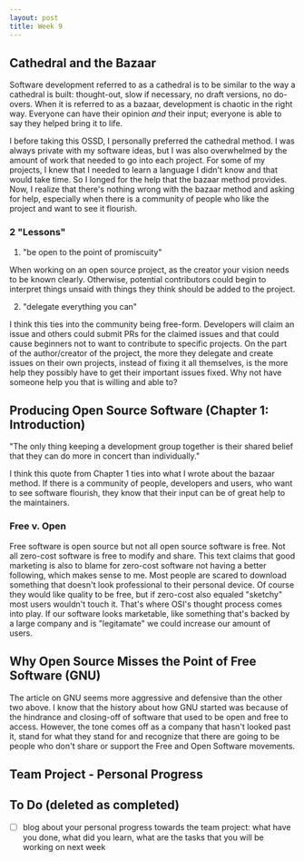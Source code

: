 ```yaml
---
layout: post
title: Week 9
---
```


## Cathedral and the Bazaar

Software development referred to as a cathedral is to be similar to the way a cathedral is built: thought-out, slow if necessary, no draft versions, no do-overs. When it is referred to as a bazaar, development is chaotic in the right way. Everyone can have their opinion _and_ their input; everyone is able to say they helped bring it to life.

I before taking this OSSD, I personally preferred the cathedral method. I was always private with my software ideas, but I was also overwhelmed by the amount of work that needed to go into each project. For some of my projects, I knew that I needed to learn a language I didn't know and that would take time. So I longed for the help that the bazaar method provides. Now, I realize that there's nothing wrong with the bazaar method and asking for help, especially when there is a community of people who like the project and want to see it flourish.

### 2 "Lessons"

1. "be open to the point of promiscuity"

When working on an open source project, as the creator your vision needs to be known clearly. Otherwise, potential contributors could begin to interpret things unsaid with things they think should be added to the project.

2. "delegate everything you can"

I think this ties into the community being free-form. Developers will claim an issue and others could submit PRs for the claimed issues and that could cause beginners not to want to contribute to specific projects. On the part of the author/creator of the project, the more they delegate and create issues on their own projects, instead of fixing it all themselves, is the more help they possibly have to get their important issues fixed. Why not have someone help you that is willing and able to?

## Producing Open Source Software (Chapter 1: Introduction)

"The only thing keeping a development group together is their shared belief that they can do more in concert than individually."

I think this quote from Chapter 1 ties into what I wrote about the bazaar method. If there is a community of people, developers and users, who want to see software flourish, they know that their input can be of great help to the maintainers.

### Free v. Open

Free software is open source but not all open source software is free. Not all zero-cost software is free to modify and share. This text claims that good marketing is also to blame for zero-cost software not having a better following, which makes sense to me. Most people are scared to download something that doesn't look professional to their personal device. Of course they would like quality to be free, but if zero-cost also equaled "sketchy" most users wouldn't touch it. That's where OSI's thought process comes into play. If our software looks marketable, like something that's backed by a large company and is "legitamate" we could increase our amount of users.

## Why Open Source Misses the Point of Free Software (GNU)

The article on GNU seems more aggressive and defensive than the other two above. I know that the history about how GNU started was because of the hindrance and closing-off of software that used to be open and free to access. However, the tone comes off as a company that hasn't looked past it, stand for what they stand for and recognize that there are going to be people who don't share or support the Free and Open Software movements.

## Team Project - Personal Progress

## To Do (deleted as completed)
- [ ] blog about your personal progress towards the team project: what have you done, what did you learn, what are the tasks that you will be working on next week